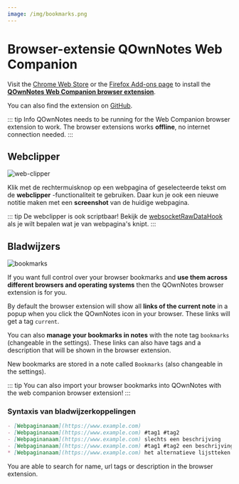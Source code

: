 ```yaml
---
image: /img/bookmarks.png
---
```


# Browser-extensie QOwnNotes Web Companion

Visit the [Chrome Web Store](https://chrome.google.com/webstore/detail/qownnotes-web-companion/pkgkfnampapjbopomdpnkckbjdnpkbkp) or the [Firefox Add-ons page](https://addons.mozilla.org/firefox/addon/qownnotes-web-companion) to install the [**QOwnNotes Web Companion browser extension**](https://github.com/qownnotes/web-companion/).

You can also find the extension on [GitHub](https://github.com/qownnotes/web-companion/).

::: tip Info
QOwnNotes needs to be running for the Web Companion browser extension to work. The browser extensions works **offline**, no internet connection needed.
:::

## Webclipper

![web-clipper](/img/web-clipper.png)

Klik met de rechtermuisknop op een webpagina of geselecteerde tekst om de **webclipper** -functionaliteit te gebruiken. Daar kun je ook een nieuwe notitie maken met een **screenshot** van de huidige webpagina.

::: tip
De webclipper is ook scriptbaar! Bekijk de [websocketRawDataHook](../scripting/hooks.md#websocketrawdatahook) als je wilt bepalen wat je van webpagina's knipt.
:::

## Bladwijzers

![bookmarks](/img/bookmarks.png)

If you want full control over your browser bookmarks and **use them across different browsers and operating systems** then the QOwnNotes browser extension is for you.

By default the browser extension will show all **links of the current note** in a popup when you click the QOwnNotes icon in your browser. These links will get a tag `current`.

You can also **manage your bookmarks in notes** with the note tag `bookmarks` (changeable in the settings). These links can also have tags and a description that will be shown in the browser extension.

New bookmarks are stored in a note called `Bookmarks` (also changeable in the settings).

::: tip
You can also import your browser bookmarks into QOwnNotes with the web companion browser extension!
:::

### Syntaxis van bladwijzerkoppelingen

```markdown
- [Webpaginanaam](https://www.example.com)
- [Webpaginanaam](https://www.example.com) #tag1 #tag2
- [Webpaginanaam](https://www.example.com) slechts een beschrijving
- [Webpaginanaam](https://www.example.com) #tag1 #tag2 een beschrijving en tags
* [Webpaginanaam](https://www.example.com) het alternatieve lijstteken werkt ook
```

You are able to search for name, url tags or description in the browser extension.
